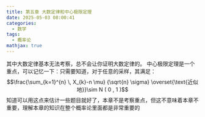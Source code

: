 ```yaml
---
title: 第五章 大数定律和中心极限定理
date: 2025-05-03 08:00:41
categories:
  - 数学
tags:
  - 概率论
mathjax: true
---
```


其中大数定律基本无法考察，总不会让你证明大数定律的。
中心极限定理是一个重点，可以记忆一下：只需要知道，对于任意的采样，其满足：
 $$\frac{\sum_{k=1}^{n} \, X_{k}-n \mu} {\sqrt{n} \sigma} \overset{\text{近似地}}\sim N ( 0 , 1 )$$
知道可以用这点来估计一些题目就好了，本章不是考察重点，但这不意味着本章不重要，理解本章的知识在整个概率论里面都是非常重要的